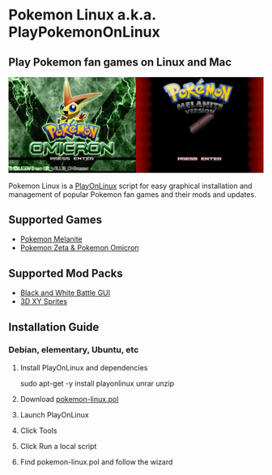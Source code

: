 Pokemon Linux a.k.a. PlayPokemonOnLinux
=======================================

## Play Pokemon fan games on Linux and Mac

![Omicron and Melanite screenshots](https://raw.githubusercontent.com/codygarver/pokemon-linux/master/images/omicron_melanite_screenshot.jpg)

Pokemon Linux is a [PlayOnLinux](http://www.playonlinux.com) script for easy graphical installation and management of popular Pokemon fan games and their mods and updates.

Supported Games
---------------

* [Pokemon Melanite](http://www.reddit.com/r/PokemonMelanite)
* [Pokemon Zeta & Pokemon Omicron](http://pokemonzo.cmdrd.com)

Supported Mod Packs
-------------------

* [Black and White Battle GUI](http://www.reddit.com/r/pokemonzetaomicron/comments/1xbnoi/black_white_texture_pack_updated/)
* [3D XY Sprites](http://www.reddit.com/r/pokemonzetaomicron/comments/26o09e/resource_pokemon_xy_animated_gifs_resized_and/)
<!--
These are not yet supported:
* [Evolemon's Sprites](http://www.reddit.com/r/pokemonzetaomicron/comments/2ea4rq/estetic_gui_pack/)
* [MellyShy's Sprites](http://www.reddit.com/r/pokemonzetaomicron/comments/2609cf/mellys_zetaomicron_interface_overhaul/)
-->

Installation Guide
------------------
### Debian, elementary, Ubuntu, etc
1. Install PlayOnLinux and dependencies

    sudo apt-get -y install playonlinux unrar unzip

2. Download [pokemon-linux.pol](https://raw.githubusercontent.com/codygarver/pokemon-linux/master/pokemon-linux.pol)

3. Launch PlayOnLinux

4. Click Tools

5. Click Run a local script

6. Find pokemon-linux.pol and follow the wizard

<!--
### Fedora
1. Install PlayOnLinux and dependencies

2. Download [pokemon-linux.pol](https://raw.githubusercontent.com/codygarver/pokemon-linux/master/pokemon-linux.pol)

3. Launch PlayOnLinux

4. Click Tools

5. Click Run a local script

6. Find pokemon-linux.pol and follow the wizard
-->
